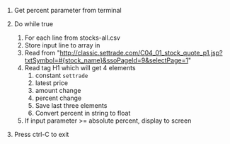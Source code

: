 
1. Get percent parameter from terminal
2. Do while true
	1. For each line from stocks-all.csv
	2. Store input line to array in
	3. Read from "http://classic.settrade.com/C04_01_stock_quote_p1.jsp?txtSymbol=#{stock_name}&ssoPageId=9&selectPage=1"
	4. Read tag H1 which will get 4 elements
		1. constant `settrade`
		2. latest price
		3. amount change
		4. percent change
		5. Save last three elements
		6. Convert percent in string to float
	6. If input parameter >= absolute percent, display to screen

3. Press ctrl-C to exit